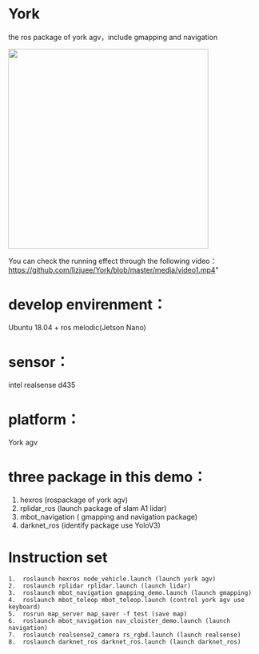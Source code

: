 # York
the ros package of york agv，include gmapping and navigation

<img src="https://github.com/qq44642754a/mechanical-arm/blob/master/serial_test/media/run_service.png" width="400">

You can check the running effect through the following video：
https://github.com/lizjuee/York/blob/master/media/video1.mp4"

# develop envirenment：
Ubuntu 18.04 + ros melodic(Jetson Nano) 

# sensor：

intel realsense d435

# platform：

York agv

# three package in this demo：
1. hexros (rospackage of york agv)
2. rplidar_ros (launch package of slam A1 lidar)
3. mbot_navigation ( gmapping and navigation package)
4. darknet_ros (identify package use YoloV3)

# Instruction set
```
1.	roslaunch hexros node_vehicle.launch (launch york agv)
2.	roslaunch rplidar rplidar.launch (launch lidar)
3.	roslaunch mbot_navigation gmapping_demo.launch (launch gmapping)
4.	roslaunch mbot_teleop mbot_teleop.launch (control york agv use keyboard)
5.	rosrun map_server map_saver -f test (save map)
6.	roslaunch mbot_navigation nav_cloister_demo.launch (launch navigation)
7.	roslaunch realsense2_camera rs_rgbd.launch (launch realsense)
8.	roslaunch darknet_ros darknet_ros.launch (launch darknet_ros)
```
